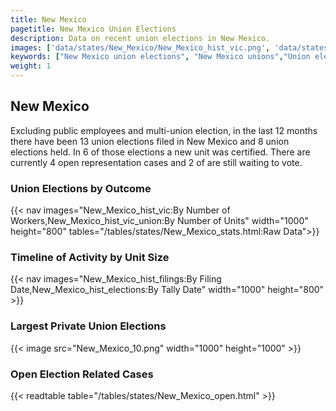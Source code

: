 ```yaml
---
title: New Mexico
pagetitle: New Mexico Union Elections
description: Data on recent union elections in New Mexico.
images: ['data/states/New_Mexico/New_Mexico_hist_vic.png', 'data/states/New_Mexico/New_Mexico_hist_size.png', 'data/states/New_Mexico/New_Mexico_10.png']
keywords: ["New Mexico union elections", "New Mexico unions","Union elections"]
weight: 1
---
```

##  New Mexico

Excluding public employees and multi-union election, in the last 12 months there have been 13 union elections filed in New Mexico and 8 union elections held. In 6 of those elections a new unit was certified. There are currently 4 open representation cases and 2 of are still waiting to vote.

### Union Elections by Outcome
{{< nav images="New_Mexico_hist_vic:By Number of Workers,New_Mexico_hist_vic_union:By Number of Units" width="1000" height="800" tables="/tables/states/New_Mexico_stats.html:Raw Data">}}

### Timeline of Activity by Unit Size
{{< nav images="New_Mexico_hist_filings:By Filing Date,New_Mexico_hist_elections:By Tally Date" width="1000" height="800" >}}

### Largest Private Union Elections
{{< image src="New_Mexico_10.png" width="1000" height="1000"  >}}

### Open Election Related Cases
{{< readtable table="/tables/states/New_Mexico_open.html" >}}

